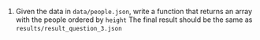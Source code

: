 1. Given the data in `data/people.json`, write a function that returns an array with the people ordered by `height`
The final result should be the same as `results/result_question_3.json`
